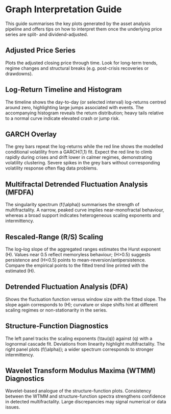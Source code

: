 # Graph Interpretation Guide

This guide summarises the key plots generated by the asset analysis pipeline
and offers tips on how to interpret them once the underlying price series are
split- and dividend-adjusted.

## Adjusted Price Series
Plots the adjusted closing price through time. Look for long-term trends,
regime changes and structural breaks (e.g. post-crisis recoveries or drawdowns).

## Log-Return Timeline and Histogram
The timeline shows the day-to-day (or selected interval) log-returns centred
around zero, highlighting large jumps associated with events. The accompanying
histogram reveals the return distribution; heavy tails relative to a normal
curve indicate elevated crash or jump risk.

## GARCH Overlay
The grey bars repeat the log-returns while the red line shows the modelled
conditional volatility from a GARCH(1,1) fit. Expect the red line to climb
rapidly during crises and drift lower in calmer regimes, demonstrating
volatility clustering. Severe spikes in the grey bars without corresponding
volatility response often flag data problems.

## Multifractal Detrended Fluctuation Analysis (MFDFA)
The singularity spectrum \(f(\alpha)\) summarises the strength of
multifractality. A narrow, peaked curve implies near-monofractal behaviour,
whereas a broad support indicates heterogeneous scaling exponents and
intermittency.

## Rescaled-Range (R/S) Scaling
The log–log slope of the aggregated ranges estimates the Hurst exponent \(H\).
Values near 0.5 reflect memoryless behaviour; \(H>0.5\) suggests persistence
and \(H<0.5\) points to mean-reversion/antipersistence. Compare the empirical
points to the fitted trend line printed with the estimated \(H\).

## Detrended Fluctuation Analysis (DFA)
Shows the fluctuation function versus window size with the fitted slope. The
slope again corresponds to \(H\); curvature or slope shifts hint at different
scaling regimes or non-stationarity in the series.

## Structure-Function Diagnostics
The left panel tracks the scaling exponents \(\tau(q)\) against \(q\) with a
lognormal cascade fit. Deviations from linearity highlight multifractality. The
right panel plots \(f(\alpha)\); a wider spectrum corresponds to stronger
intermittency.

## Wavelet Transform Modulus Maxima (WTMM) Diagnostics
Wavelet-based analogue of the structure-function plots. Consistency between the
WTMM and structure-function spectra strengthens confidence in detected
multifractality. Large discrepancies may signal numerical or data issues.
